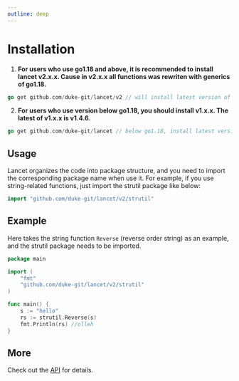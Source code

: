 ```yaml
---
outline: deep
---
```


# Installation

1. <b>For users who use go1.18 and above, it is recommended to install lancet v2.x.x. Cause in v2.x.x all functions was rewriten with generics of go1.18.</b>

```go
go get github.com/duke-git/lancet/v2 // will install latest version of v2.x.x
```

2. <b>For users who use version below go1.18, you should install v1.x.x. The latest of v1.x.x is v1.4.6. </b>

```go
go get github.com/duke-git/lancet // below go1.18, install latest version of v1.x.x
```


## Usage

Lancet organizes the code into package structure, and you need to import the corresponding package name when use it. For example, if you use string-related functions, just import the strutil package like below:

```go
import "github.com/duke-git/lancet/v2/strutil"
```

## Example

Here takes the string function `Reverse` (reverse order string) as an example, and the strutil package needs to be imported.

```go
package main

import (
    "fmt"
    "github.com/duke-git/lancet/v2/strutil"
)

func main() {
    s := "hello"
    rs := strutil.Reverse(s)
    fmt.Println(rs) //olleh
}
```


## More

Check out the [API](https://www.golancet.cn/en/api/overview.html) for details.
